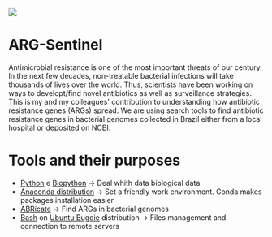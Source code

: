 ![](https://www.sharp.com/health-news/images/Fight_antibiotic_resistance_HN1168_iStock_1164653737_Sized.png)
# ARG-Sentinel
Antimicrobial resistance is one of the most important threats of our century. In the next few decades, non-treatable bacterial infections will take thousands of lives over the world. Thus, scientists have been working on ways to developt/find novel antibiotics as well as surveillance strategies. This is my and my colleagues' contribution to understanding how antibiotic resistance genes (ARGs) spread. We are using search tools to find antibiotic resistance genes in bacterial genomes collected in Brazil either from a local hospital or deposited on NCBI.

# Tools and their purposes
- [Python](https://www.python.org/) e [Biopython](https://biopython.org/) -> Deal whith data biological data
- [Anaconda distribution](https://www.anaconda.com/) -> Set a friendly work environment. Conda makes packages installation easier 
- [ABRicate](https://github.com/tseemann/abricate) -> Find ARGs in bacterial genomes
- [Bash](https://www.gnu.org/savannah-checkouts/gnu/bash/manual/bash.html) on [Ubuntu Bugdie](https://ubuntubudgie.org/) distribution -> Files management and connection to remote servers

